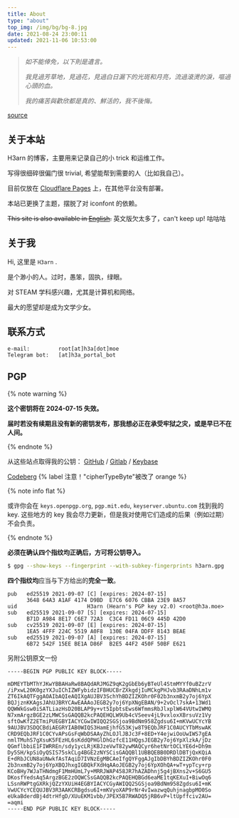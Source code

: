 ```yaml
---
title: About
type: "about"
top_img: /img/bg/bg-8.jpg
date: 2021-08-24 23:00:11
updated: 2021-11-06 10:53:00
---
```




<!--- \{\% note danger \%\} --->

> *如不能倖免，以下則是遺言。*
>
> *我見過芳草地，見過花，見過白日漏下的光斑和月亮，流過滾燙的淚，嘔過心頭的血。*
>
> *我的痛苦與歡欣都是真的、鮮活的，我不後悔。*
>

[source](https://web.archive.org/web/20200202071147/https://twitter.com/Midorrriii/status/1223598045528383488)

<!--- \{\% endnote \%\} --->



## 关于本站

H3arn 的博客，主要用来记录自己的小 trick 和运维工作。

写得很细碎很偏门很 trivial, 希望能帮到需要的人（比如我自己）。

目前仅放在 [Cloudflare Pages](https://blog-h3a-moe.pages.dev) 上，在其他平台没有部署。

<!--~~本站的 [一部分图标资源](https://hexo.fluid-dev.com/docs/icon/) 来自 [阿里云 CDN](https://at.alicdn.com/t/font_1736178_lbnruvf0jn.css) 。~~--> 

本站已更换了主题，摆脱了对 iconfont 的依赖。

~~This site is also available in [English](https://blog.h3a.moe/en).~~ 英文版欠太多了，can't keep up! 咕咕咕



## 关于我

Hi, 这里是 `H3arn` .

是个渺小的人。过时，愚笨，固执，绿眼。

对 STEAM 学科感兴趣，尤其是计算机和网络。

最大的愿望却是成为文学少女。

<!--女装初心。-->



## 联系方式


```text
e-mail:         root[at]h3a[dot]moe
Telegram bot:   [at]h3a_portal_bot
```



## PGP

{% note warning %}

**这个密钥将在 2024-07-15 失效。**

**届时若没有续期且没有新的密钥发布，那我想必正在承受牢狱之灾，或是早已不在人间。**

{% endnote %}

从这些站点取得我的公钥： [GitHub](https://github.com/H3arn.gpg) / [Gitlab](https://gitlab.com/H3arn.gpg) / [Keybase](https://keybase.io/h3arn/pgp_keys.asc)

[Codeberg](https://codeberg.org/H3arn.gpg) {% label 注意！"cipherTypeByte"被改了 orange %}

{% note info flat %}

或许你会在 `keys.openpgp.org`, `pgp.mit.edu`, `keyserver.ubuntu.com` 找到我的 key. 这些地方的 key 我会尽力更新，但是我对使用它们造成的后果（例如过期）不会负责。

{% endnote %}

<!--本人之前在某水群随手转发了公孙欠扁的 PGP 算号[神文](https://www.douban.com/note/763978955/)，不料算号的不良风气由此再次泛滥，以至于带来了被恶意碰撞 uid 的风险，深感愧疚（90度鞠躬）。-->

<!--考虑到目前常见的算号方案已经能轻易碰撞后 14 个十六进制数字，使用末尾的 16 个 hex 数字作为 ID 已经不再可靠，在算力进一步强化之前，暂时可以通过**验证所有子密钥的指纹**来预防中间人。-->

<!--导入前，请先验证**所有**公钥的指纹：-->

**必须在确认四个指纹均正确后，方可将公钥导入。**

```bash
$ gpg --show-keys --fingerprint --with-subkey-fingerprints h3arn.gpg
```

**四个指纹均**应当与下方给出的**完全一致**。

```
pub   ed25519 2021-09-07 [C] [expires: 2024-07-15]
      3648 64A3 A1AF 4174 D9BD  E7C6 6076 CBBA 23E9 8A57
uid                      H3arn (Hearn's PGP key v2.0) <root@h3a.moe>
sub   ed25519 2021-09-07 [S] [expires: 2024-07-15]
      B71D A984 8E17 C6E7 72A3  C3C4 FD11 06C9 445D 42D0
sub   cv25519 2021-09-07 [E] [expires: 2024-07-15]
      1EA5 4FFF 224C 5519 A0F8  130E 04FA DDFF 8143 BEAE
sub   ed25519 2021-09-07 [A] [expires: 2024-07-15]
      6B72 542F 15EE BE1A D86F  B2E5 44F2 450F 50BF E621
```

另附公钥原文一份

```PGP
-----BEGIN PGP PUBLIC KEY BLOCK-----

mDMEYTbMThYJKwYBBAHaRw8BAQdARJMGZ9qK2gGbEb6yBTeUl4StmMYYf0uBZzrV
/iPxwL20K0gzYXJuIChIZWFybidzIFBHUCBrZXkgdjIuMCkgPHJvb3RAaDNhLm1v
ZT6IkAQTFggAOAIbAQIeAQIXgAUJBV3SchYhBDZIZKOhr0F02b3nxmB2y7oj6YpX
BQJjznKKAgsJAhUJBRYCAwEAAAoJEGB2y7oj6YpXNgEBAN/9+2vOcl7skA+13Wd1
QQWWkGsw0iSATLiazHsD20BLAP9y+vt5IpbtsEws6WfmmsRbJlxplW64VUtwIWMQ
N7xmArgzBGE2zLMWCSsGAQQB2kcPAQEHQLW9Ub4cVSeev4jL9vxloxXBrsuVz1Vy
sftOwKfZ2ETmiPUEGBYIACYCGwIWIQQ2SGSjoa9BdNm958Zgdsu6I+mKVwUCYcYB
9AUJBV3SDQCBdiAEGRYIAB0WIQS3HamEjhfG53Kjw8T9EQbJRF1C0AUCYTbMswAK
CRD9EQbJRF1C0CYvAPsGsFqWbDSAAyZhLOJlJBJc3F+8ED+Y4ejwiOoUwIWS7gEA
nmlTMuhS7gXsuK5FEzHL6sKddQPHGlDhGzfcE11HQgsJEGB2y7oj6YpXlzkA/jDz
QGmflbbiE1FIWRREn/sdy1ycLRjKBJzeVwT82ywMAQCyr6hetNrtOCLYE6d+Dh9m
Dy5SH/kpSiOyQSIS75skCLg4BGE2zNYSCisGAQQBl1UBBQEBB0DRDlDBTjQxKQiA
E+dRbJCUN8aUNwkfAsTAqiD7IVNzEgMBCAeIfgQYFggAJgIbDBYhBDZIZKOhr0F0
2b3nxmB2y7oj6YpXBQJhxgIGBQkFXdHqAAoJEGB2y7oj6YpXOhQA+wT+ypTcy+rp
KCoBHy7WJaTHNdmgF1MmHUmL7y+MRRJWAP458JR7hAZADhnj5g4jBXns2v+S6GU5
DKosfYedsAq5ArgzBGE2zOQWCSsGAQQB2kcPAQEHQBGd6eaME1tqKEXuI+BiwOq6
LSsnRWPtgGXRkjQZzYXUiH4EGBYIACYCGyAWIQQ2SGSjoa9BdNm958Zgdsu6I+mK
VwUCYcYCEQUJBV3R3AAKCRBgdsu6I+mKVyoXAP9rNr4vIwazwqQuhjnagbpMO0So
eUkaBderdBj4dtrHfgD/XUuEKM1vbb/JPEX5B7RWADQ5jRB6vP+ltUpffciv2AU=
=aqmi
-----END PGP PUBLIC KEY BLOCK-----

```

